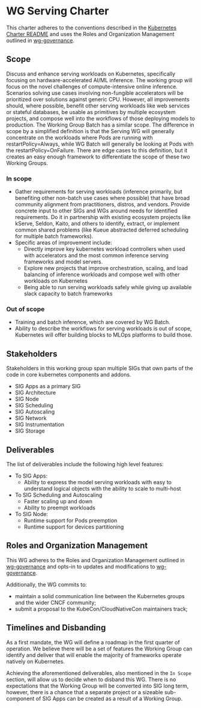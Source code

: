# WG Serving Charter

This charter adheres to the conventions described in the [Kubernetes Charter README] and uses
the Roles and Organization Management outlined in [wg-governance].

[Kubernetes Charter README]: /committee-steering/governance/README.md

## Scope

Discuss and enhance serving workloads on Kubernetes, specifically focusing on
hardware-accelerated AI/ML inference. The working group will focus on the novel
challenges of compute-intensive online inference. Scenarios solving use cases
involving non-fungible accelerators will be prioritized over solutions against
generic CPU. However, all improvements should, where possible, benefit other
serving workloads like web services or stateful databases, be usable as
primitives by multiple ecosystem projects, and compose well into the workflows
of those deploying models to production. The Working Group Batch has a similar
scope. The difference in scope by a simplified definition is that the Serving WG
will generally concentrate on the workloads where Pods are running with
restartPolicy=Always, while WG Batch will generally be looking at Pods with the
restartPolicy=OnFailure. There are edge cases to this definition, but it creates
an easy enough framework to differentiate the scope of these two Working Groups.

### In scope

- Gather requirements for serving workloads (inference primarily, but benefiting
  other non-batch use cases where possible) that have broad community alignment
  from practitioners, distros, and vendors. Provide concrete input to other SIGs
  and WGs around needs for identified requirements. Do it in partnership
  with existing ecosystem projects like kServe, Seldon, Kaito, and
  others to identify, extract, or implement common shared problems (like Kueue
  abstracted deferred scheduling for multiple batch frameworks).
- Specific areas of improvement include:
  - Directly improve key kubernetes workload controllers when used with
    accelerators and the most common inference serving frameworks and model
    servers.
  - Explore new projects that improve orchestration, scaling, and load balancing
    of inference workloads and compose well with other workloads on Kubernetes
  - Being able to run serving workloads safely while giving up
    available slack capacity to batch frameworks

### Out of scope

- Training and batch inference, which are covered by WG Batch.
- Ability to describe the workflows for serving workloads is out of scope,
  Kubernetes will offer building blocks to MLOps platforms to build those.

## Stakeholders

Stakeholders in this working group span multiple SIGs that own parts of the
code in core kubernetes components and addons.

- SIG Apps as a primary SIG
- SIG Architecture
- SIG Node
- SIG Scheduling
- SIG Autoscaling
- SIG Network
- SIG Instrumentation
- SIG Storage

## Deliverables

The list of deliverables include the following high level features:

- To SIG Apps:
  - Ability to express the model serving workloads with easy to understand logical
    objects with the ability to scale to multi-host 
- To SIG Scheduling and Autoscaling
  - Faster scaling up and down
  - Ability to preempt workloads
- To SIG Node:
  - Runtime support for Pods preemption
  - Runtime support for devices partitioning

## Roles and Organization Management

This WG adheres to the Roles and Organization Management outlined in [wg-governance]
and opts-in to updates and modifications to [wg-governance].

[wg-governance]: /committee-steering/governance/wg-governance.md

Additionally, the WG commits to:

- maintain a solid communication line between the Kubernetes groups and the wider CNCF community;
- submit a proposal to the KubeCon/CloudNativeCon maintainers track;

## Timelines and Disbanding

As a first mandate, the WG will define a roadmap in the first quarter of operation.
We believe there will be a set of features the Working Group can identify and deliver
that will enable the majority of frameworks operate natively on Kubernetes.

Achieving the aforementioned deliverables, also mentioned in the `In Scope`
section, will allow us to decide when to disband this WG.  There is no
expectations that the Working Group will be converted into SIG long term,
however, there is a chance that a separate project or a sizeable sub-component
of SIG Apps can be created as a result of a Working Group.

